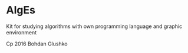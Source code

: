 # AlgEs
Kit for studying algorithms with own programming language and graphic environment

Cp 2016 Bohdan Glushko

